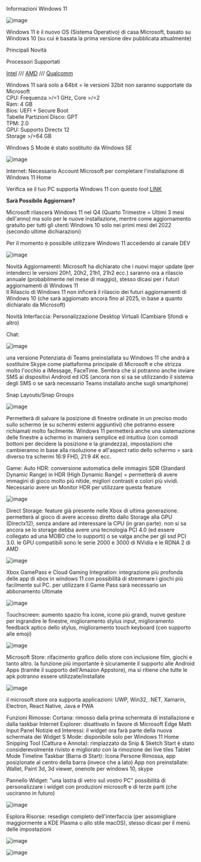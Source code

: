 Informazioni Windows 11

![image](https://user-images.githubusercontent.com/83124712/123717591-70ce1e00-d87d-11eb-8ecc-f262e420662b.png)

Windows 11 è il nuovo OS (Sistema Operativo) di casa Microsoft, basato su Windows 10 (su cui è basata la prima versione dev pubblicata attualmente)

Principali Novità

Processori Supportati

<a href="https://docs.microsoft.com/en-us/windows-hardware/design/minimum/supported/windows-11-supported-intel-processors">Intel</a> ///
<a href="https://docs.microsoft.com/en-us/windows-hardware/design/minimum/supported/windows-11-supported-amd-processors">AMD</a> ///
<a href="https://docs.microsoft.com/en-us/windows-hardware/design/minimum/supported/windows-11-supported-qualcomm-processors">Qualcomm</a>

Windows 11 sarà solo a 64bit = le versioni 32bit non saranno supportate da Microsoft <br>
CPU: Frequenza >/=1 GHz, Core >/=2 <br>
Ram: 4 GB <br>
Bios: UEFI + Secure Boot <br>
Tabelle Partizioni Disco: GPT <br>
TPM: 2.0 <br>
GPU: Supporto Directx 12 <br>
Storage >/=64 GB

Windows S Mode è stato sostituito da Windows SE

![image](https://user-images.githubusercontent.com/83124712/123728871-56536f00-d894-11eb-9350-6f5796b89079.png)



Internet: Necessario Account Microsoft per completare l'installazione di Windows 11 Home

Verifica se il tuo PC supporta Windows 11 con questo tool <a href="https://github.com/rcmaehl/WhyNotWin11">LINK</a>

<b>Sarà Possibile Aggiornare? </b><br>

Microsoft rilascerà Windows 11 nel Q4 (Quarto Trimestre = Ultimi 3 mesi dell'anno) ma solo per le nuove installazione, mentre come aggiornamento gratuito per tutti gli utenti Windows 10 solo nei primi mesi del 2022 (secondo ultime dichiarazioni) <br>
  
Per il momento è possibile utilizzare Windows 11 accedendo al canale DEV

![image](https://user-images.githubusercontent.com/83124712/123716772-b558ba00-d87b-11eb-8665-4b057728ce02.png)

Novità Aggiornamenti: Microsoft ha dichiarato che i nuovi major update (per intenderci le versioni 20h1, 20h2, 21h1, 21h2 ecc.) saranno ora a rilascio annuale (probabilmente nel mese di maggio), stesso dicasi per i futuri aggiornamenti di Windows 11 <br>
Il Rilascio di Windows 11 non inficerà il rilascio dei futuri aggiornamenti di Windows 10 (che sarà aggiornato ancora fino al 2025, in base a quanto dichiarato da Microsoft)

Novità Interfaccia:
Personalizzazione Desktop Virtuali (Cambiare Sfondi e altro)

Chat:

![image](https://user-images.githubusercontent.com/83124712/123716831-dae5c380-d87b-11eb-8942-abdef03f22b7.png)

una versione Potenziata di Teams preinstallata su Windows 11 che andrà a sostituire Skype come piattaforma principale di Microsoft e che strizza molto l'occhio a iMessage, FaceTime. Sembra che si potranno anche inviare SMS ai dispositivi Android ed iOS (ancora non si sa se utilizzando il sistema degli SMS o se sarà necessario Teams installato anche sugli smartphone)

Snap Layouts/Snap Groups

![image](https://user-images.githubusercontent.com/83124712/123716739-a07c2680-d87b-11eb-8541-1661474e24fb.png)

Permetterà di salvare la posizione di finestre ordinate in un preciso modo sullo schermo (e su schermi esterni aggiuntivi) che potranno essere richiamati molto facilmente. Windows 11 permetterà anche una sistemazione delle finestre a schermo in maniera semplice ed intuitiva (con comodi bottoni per decidere la posizione e la grandezza), impostazioni che cambieranno in base alla risoluzione e all'aspect ratio dello schermo = sarà diverso tra schermi 16:9 FHD, 21:9 4K ecc.

Game:
Auto HDR: conversione automatica delle immagini SDR (Standard Dynamic Range) in HDR (High Dynamic Range) = permetterà di avere immagini di gioco molto più nitide, migliori contrasti e colori più vividi. Necessario avere un Monitor HDR per utilizzare questa feature

![image](https://user-images.githubusercontent.com/83124712/123717340-edacc800-d87c-11eb-9490-c8e18584b44f.png)


Direct Storage: feature già presente nelle Xbox di ultima generazione. permetterà al gioco di avere accesso diretto dallo Storage alla GPU (Directx12), senza andare ad interessare la CPU (in gran parte). non si sa ancora se lo storage debba avere una tecnologia PCI 4.0 (ed essere collegato ad una MOBO che lo supporti) o se valga anche per gli ssd PCI 3.0. le GPU compatibili sono le serie 2000 e 3000 di NVidia e le RDNA 2 di AMD

![image](https://user-images.githubusercontent.com/83124712/123717423-2056c080-d87d-11eb-9189-2c26483e115b.png)


Xbox GamePass e Cloud Gaming Integration: integrazione più profonda delle app di xbox in windows 11 con possibilità di stremmare i giochi più facilmente sul PC. per utilizzare il Game Pass sarà necessario un abbonamento Ultimate

![image](https://user-images.githubusercontent.com/83124712/123717446-2c428280-d87d-11eb-8d8e-50908105758d.png)

Touchscreen: aumento spazio fra icone, icone più grandi, nuove gesture per ingrandire le finestre, miglioramento stylus input, miglioramento feedback aptico dello stylus, miglioramento touch keyboard (con supporto alle emoji)

![image](https://user-images.githubusercontent.com/83124712/123728646-e349f880-d893-11eb-8637-6c02160f2dff.png)

Microsoft Store: rifacimento grafico dello store con inclusione film, giochi e tanto altro. la funzione più importante è sicuramente il supporto alle Android Apps (tramite il supporto dell'Amazon Appstore), ma si ritiene che tutte le apk potranno essere utilizzate/installate

![image](https://user-images.githubusercontent.com/83124712/123728935-6e2af300-d894-11eb-9745-f283c4c58f4c.png)

il microsoft store ora supporta applicazioni: UWP, Win32, .NET, Xamarin, Electron, React Native, Java e PWA

Funzioni Rimosse:
Cortana: rimosso dalla prima schermata di installazione e dalla taskbar
Internet Explorer: disattivato in favore di Microsoft Edge
Math Input Panel
Notizie ed Interessi: il widget ora farà parte della nuova schermata dei Widget
S Mode: disponibile solo per Windows 11 Home
Snipping Tool (Cattura e Annota): rimpiazzato da Snip & Sketch
Start è stato considerevolmente rivisto e migliorato con la rimozione dei live tiles
Tablet Mode
Timeline
Taskbar (Barra di Start): Icona Persone Rimossa, app posizionate al centro della barra (invece che a lato)
App non preinstallate: Wallet, Paint 3d, 3d viewer, onenote per windows 10, skype

Pannello Widget: "una lastra di vetro sul vostro PC" possibilità di personalizzare i widget con produzioni microsoft e di terze parti (che usciranno in futuro)

![image](https://user-images.githubusercontent.com/83124712/123729926-05dd1100-d896-11eb-8091-72990edfee5c.png)

Esplora Risorse: resedign completo dell'interfaccia (per assomigliare maggiormente a KDE Plasma o allo stile macOS), stesso dicasi per il menù delle impostazioni

![image](https://user-images.githubusercontent.com/83124712/123730210-5bb1b900-d896-11eb-8d39-23052de8fe52.png)

![image](https://user-images.githubusercontent.com/83124712/123730537-c9f67b80-d896-11eb-9ae0-fa05fad8596b.png)


